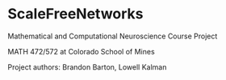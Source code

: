 # ScaleFreeNetworks

Mathematical and Computational Neuroscience Course Project

MATH 472/572 at Colorado School of Mines

Project authors: Brandon Barton, Lowell Kalman
